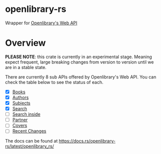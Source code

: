 # openlibrary-rs
Wrapper for [Openlibrary's Web API](https://openlibrary.org/developers/api)

# Overview

**PLEASE NOTE**: this crate is currently in an experimental stage.
Meaning expect frequent, large breaking changes from version to version until we are in a stable state.

There are currently 8 sub APIs offered by Openlibrary's Web API.
You can check the table below to see the status of each.

- [X] [Books](https://openlibrary.org/dev/docs/api/books)
- [X] [Authors](https://openlibrary.org/dev/docs/api/authors)
- [X] [Subjects](https://openlibrary.org/dev/docs/api/subjects)
- [X] [Search](https://openlibrary.org/dev/docs/api/search)
- [ ] [Search inside](https://openlibrary.org/dev/docs/api/search_inside)
- [ ] [Partner](https://openlibrary.org/dev/docs/api/read)
- [ ] [Covers](https://openlibrary.org/dev/docs/api/covers)
- [ ] [Recent Changes](https://openlibrary.org/dev/docs/api/recentchanges)

The docs can be found at https://docs.rs/openlibrary-rs/latest/openlibrary_rs/
